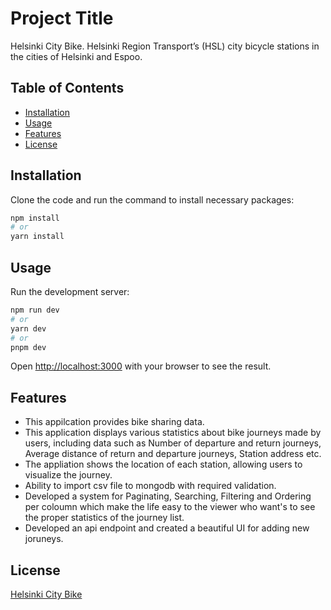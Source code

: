 # Project Title

Helsinki City Bike.
Helsinki Region Transport’s (HSL) city bicycle stations in the cities of Helsinki and Espoo.

## Table of Contents

- [Installation](#installation)
- [Usage](#usage)
- [Features](#features)
- [License](#license)

## Installation
Clone the code and run the command to install necessary packages:
```bash
npm install
# or
yarn install

```

## Usage

Run the development server:

```bash
npm run dev
# or
yarn dev
# or
pnpm dev
```
Open [http://localhost:3000](http://localhost:3000) with your browser to see the result.

## Features

- This appilcation provides bike sharing data.
- This application displays various statistics about bike journeys made by users, including data such as Number of departure and return   journeys, Average distance of return and departure journeys, Station address etc.
- The appliation shows the location of each station, allowing users to visualize the journey.
- Ability to import csv file to mongodb with required validation.
- Developed a system for Paginating, Searching, Filtering and Ordering per coloumn which make the life easy to the viewer who want's to   see the proper statistics of the journey list.
- Developed an api endpoint and created a beautiful UI for adding new joruneys.
<!-- ## Contributing

State if you are open to contributions and provide guidelines for other developers who want to contribute to your project. Include instructions on how to submit issues or pull requests. -->

## License
[Helsinki City Bike](https://www.avoindata.fi/data/en_GB/dataset/hsl-n-kaupunkipyoraasemat/resource/a23eef3a-cc40-4608-8aa2-c730d17e8902)

<!-- ## Contact

Provide your contact information or any relevant links (e.g., personal website, email, social media) if users have questions or want to reach out to you. -->


